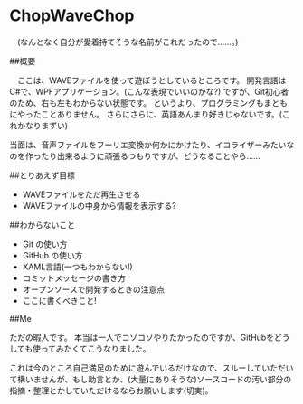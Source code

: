ChopWaveChop
============
　(なんとなく自分が愛着持てそうな名前がこれだったので……。)



##概要

　ここは、WAVEファイルを使って遊ぼうとしているところです。
開発言語はC#で、WPFアプリケーション。(こんな表現でいいのかな?)
ですが、Git初心者のため、右も左もわからない状態です。
というより、プログラミングもまともにやったことありません。
さらにさらに、英語あんまり好きじゃないです。(これかなりまずい)

当面は、音声ファイルをフーリエ変換か何かにかけたり、イコライザーみたいなのを作ったり出来るように頑張るつもりですが、どうなることやら……


##とりあえず目標

* WAVEファイルをただ再生させる
* WAVEファイルの中身から情報を表示する?


##わからないこと

* Git の使い方
* GitHub の使い方
* XAML言語(一つもわからない!)
* コミットメッセージの書き方
* オープンソースで開発するときの注意点
* ここに書くべきこと!


##Me

ただの暇人です。
本当は一人でコソコソやりたかったのですが、GitHubをどうしても使ってみたくてこうなりました。

これは今のところ自己満足のために遊んでいるだけなので、スルーしていただいて構いませんが、もし助言とか、(大量にありそうな)ソースコードの汚い部分の指摘・整理とかしていただけるならお願いします(切実)。
